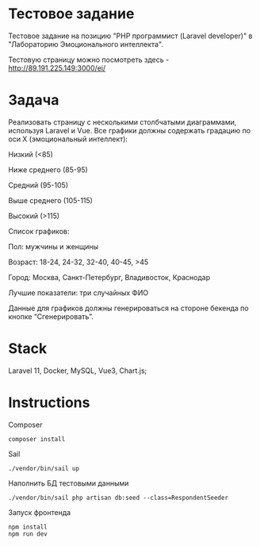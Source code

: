 # Тестовое задание

Тестовое задание на позицию "PHP программист (Laravel developer)" в "Лабораторию Эмоционального интеллекта".

Тестовую страницу можно посмотреть здесь - http://89.191.225.149:3000/ei/

# Задача

Реализовать страницу с несколькими столбчатыми диаграммами, используя Laravel и Vue.
Все графики должны содержать градацию по оси X (эмоциональный интеллект):

Низкий (<85)

Ниже среднего (85-95)

Средний (95-105)

Выше среднего (105-115)

Высокий (>115)

Список графиков:

Пол: мужчины и женщины

Возраст: 18-24, 24-32, 32-40, 40-45, >45

Город: Москва, Санкт-Петербург, Владивосток, Краснодар

Лучшие показатели: три случайных ФИО

Данные для графиков должны генерироваться на стороне бекенда по кнопке “Сгенерировать”.

# Stack
Laravel 11, Docker, MySQL, Vue3, Chart.js;

# Instructions

Composer

```
composer install
```

Sail

```
./vendor/bin/sail up
```

Наполнить БД тестовыми данными
```
./vendor/bin/sail php artisan db:seed --class=RespondentSeeder
```

Запуск фронтенда
```
npm install
npm run dev
```

